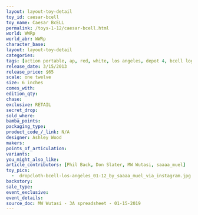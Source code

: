 ```yaml
---
layout: layout-toy-detail 
toy_id: caesar-bcell
toy_name: Caesar BcELL
permalink: /toys-1-12/caesar-bcell.html
world: WWRp
world_abr: WWRp
character_base: 
layout: layout-toy-detail
categories: 
tags: [action portable, ap, red, white, los angeles, depot 4, bcell logistics]
release_date: 3/15/2013
release_price: $65 
scale: one twelve
size: 6 inches
comes_with: 
edition_qty: 
chase: 
exclusive: RETAIL
secret_drop: 
sold_where: 
bamba_points: 
packaging_type: 
product_code_/_link: N/A
designer: Ashley Wood
makers: 
points_of_articulation: 
variants: 
you_might_also_like: 
article_contributors: [Phil Back, Don Slater, MW Wutasi, saaaa_muel]
toy_pics: 
  -  dropcloth-bcell-los-angeles_01-12_by_saaaa_muel_via_instagram.jpg
backstory: 
sale_type: 
event_exclusive: 
event_details: 
source_doc: MW Wutasi - 3A spreadsheet - 01-15-2019
---
```

